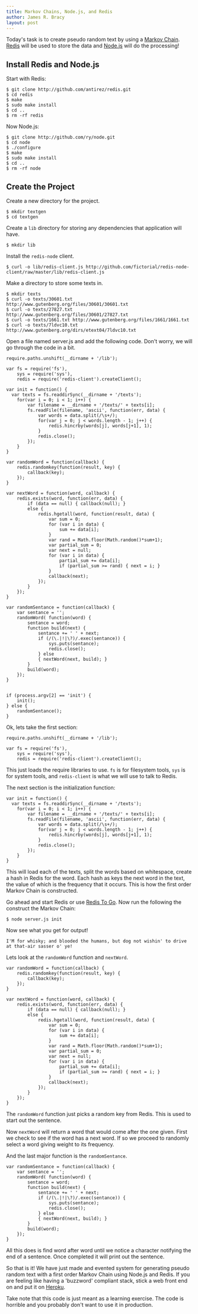 ```yaml
---
title: Markov Chains, Node.js, and Redis
author: James R. Bracy
layout: post
---
```


Today's task is to create pseudo random text by using a [Markov Chain](http://en.wikipedia.org/wiki/Markov_chain). [Redis](http://code.google.com/p/redis/)
will be used to store the data and [Node.js](http://nodejs.org/) will do the
processing!

## Install Redis and Node.js

Start with Redis:

    $ git clone http://github.com/antirez/redis.git
    $ cd redis
    $ make
    $ sudo make install
    $ cd ..
    $ rm -rf redis
    
Now Node.js:

    $ git clone http://github.com/ry/node.git
    $ cd node
    $ ./configure
    $ make
    $ sudo make install
    $ cd ..
    $ rm -rf node

## Create the Project

Create a new directory for the project.

    $ mkdir textgen
    $ cd textgen

Create a `lib` directory for storing any dependencies that application will
have.

    $ mkdir lib

Install the `redis-node` client.

    $ curl -o lib/redis-client.js http://github.com/fictorial/redis-node-client/raw/master/lib/redis-client.js

Make a directory to store some texts in.

    $ mkdir texts
    $ curl -o texts/30601.txt http://www.gutenberg.org/files/30601/30601.txt
    $ curl -o texts/27827.txt http://www.gutenberg.org/files/30601/27827.txt
    $ curl -o texts/1661.txt http://www.gutenberg.org/files/1661/1661.txt
    $ curl -o texts/7ldvc10.txt http://www.gutenberg.org/dirs/etext04/7ldvc10.txt

Open a file named server.js and add the following code. Don't worry, we will
go through the code in a bit.

    require.paths.unshift(__dirname + '/lib');

    var fs = require('fs'),
    	sys = require('sys'),	
    	redis = require('redis-client').createClient();

    var init = function() {
      var texts = fs.readdirSync(__dirname + '/texts');
    	for(var i = 0; i < 1; i++) {
    		var filename = __dirname + '/texts/' + texts[i];
    		fs.readFile(filename, 'ascii', function(err, data) {
    			var words = data.split(/\s+/);
    			for(var j = 0; j < words.length - 1; j++) {
    				redis.hincrby(words[j], words[j+1], 1);
    			}
    			redis.close();
    		});
    	}
    }

    var randomWord = function(callback) {
    	redis.randomkey(function(result, key) {
    		callback(key);
    	});
    }

    var nextWord = function(word, callback) {
    	redis.exists(word, function(err, data) {
    		if (data == null) { callback(null); }
    		else {
    			redis.hgetall(word, function(result, data) {
    				var sum = 0;
    				for (var i in data) {
    					sum += data[i];
    				}
    				var rand = Math.floor(Math.random()*sum+1);
    				var partial_sum = 0;
    				var next = null;
    				for (var i in data) {
    					partial_sum += data[i];
    					if (partial_sum >= rand) { next = i; }
    				}
    				callback(next);
    			});
    		}
    	});
    }

    var randomSentance = function(callback) {
    	var sentance = '';
    	randomWord( function(word) {
    		sentance = word;
    		function build(next) {
    			sentance += ' ' + next;
    			if (/(\.|!|\?)/.exec(sentance)) {
    				sys.puts(sentance);
    				redis.close();
    			} else
    			{ nextWord(next, build); }
    		}
    		build(word);
    	});
    }


    if (process.argv[2] == 'init') {
    	init();
    } else {
    	randomSentance();
    }
    
Ok, lets take the first section:

    require.paths.unshift(__dirname + '/lib');

    var fs = require('fs'),
        sys = require('sys'),   
        redis = require('redis-client').createClient();
        
This just loads the require libraries to use. `fs` is for filesystem tools,
`sys` is for system tools, and `redis-client` is what we will use to talk to
Redis.

The next section is the initialization function:

    var init = function() {
      var texts = fs.readdirSync(__dirname + '/texts');
        for(var i = 0; i < 1; i++) {
            var filename = __dirname + '/texts/' + texts[i];
            fs.readFile(filename, 'ascii', function(err, data) {
                var words = data.split(/\s+/);
                for(var j = 0; j < words.length - 1; j++) {
                    redis.hincrby(words[j], words[j+1], 1);
                }
                redis.close();
            });
        }
    }

This will load each of the texts, split the words based on whitespace, create
a hash in Redis for the word. Each hash as keys the next word in the text, the
value of which is the frequency that it occurs. This is how the first order
Markov Chain is constructed.

Go ahead and start Redis or use [Redis To Go](http://redistogo.com). Now run
the following the construct the Markov Chain:

    $ node server.js init
    
Now see what you get for output!

    I'M for whisky; and blooded the humans, but dog not wishin' to drive at that-air sasser o' ye!

Lets look at the `randomWord` function and `nextWord`.

    var randomWord = function(callback) {
    	redis.randomkey(function(result, key) {
    		callback(key);
    	});
    }

    var nextWord = function(word, callback) {
    	redis.exists(word, function(err, data) {
    		if (data == null) { callback(null); }
    		else {
    			redis.hgetall(word, function(result, data) {
    				var sum = 0;
    				for (var i in data) {
    					sum += data[i];
    				}
    				var rand = Math.floor(Math.random()*sum+1);
    				var partial_sum = 0;
    				var next = null;
    				for (var i in data) {
    					partial_sum += data[i];
    					if (partial_sum >= rand) { next = i; }
    				}
    				callback(next);
    			});
    		}
    	});
    }

The `randomWord` function just picks a random key from Redis. This is used to
start out the sentence.

Now `nextWord` will return a word that would come after the one given. First
we check to see if the word has a next word. If so we proceed to randomly
select a word giving weight to its frequency.

And the last major function is the `randomSentance`.

    var randomSentance = function(callback) {
    	var sentance = '';
    	randomWord( function(word) {
    		sentance = word;
    		function build(next) {
    			sentance += ' ' + next;
    			if (/(\.|!|\?)/.exec(sentance)) {
    				sys.puts(sentance);
    				redis.close();
    			} else
    			{ nextWord(next, build); }
    		}
    		build(word);
    	});
    }

All this does is find word after word until we notice a character notifying
the end of a sentence. Once completed it will print out the sentence.

So that is it! We have just made and evented system for generating pseudo
random text with a first order Markov Chain using Node.js and Redis. If you
are feeling like having a 'buzzword' compliant stack, stick a web front end on
and put it on [Heroku](http://heroku.com).

Take note that this code is just meant as a learning exercise. The code is
horrible and you probably don't want to use it in production.